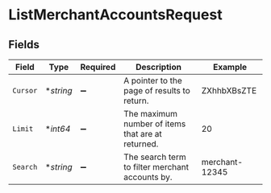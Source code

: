 # ListMerchantAccountsRequest


## Fields

| Field                                             | Type                                              | Required                                          | Description                                       | Example                                           |
| ------------------------------------------------- | ------------------------------------------------- | ------------------------------------------------- | ------------------------------------------------- | ------------------------------------------------- |
| `Cursor`                                          | **string*                                         | :heavy_minus_sign:                                | A pointer to the page of results to return.       | ZXhhbXBsZTE                                       |
| `Limit`                                           | **int64*                                          | :heavy_minus_sign:                                | The maximum number of items that are at returned. | 20                                                |
| `Search`                                          | **string*                                         | :heavy_minus_sign:                                | The search term to filter merchant accounts by.   | merchant-12345                                    |